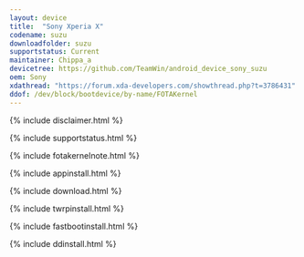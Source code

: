 ```yaml
---
layout: device
title:  "Sony Xperia X"
codename: suzu
downloadfolder: suzu
supportstatus: Current
maintainer: Chippa_a
devicetree: https://github.com/TeamWin/android_device_sony_suzu
oem: Sony
xdathread: "https://forum.xda-developers.com/showthread.php?t=3786431"
ddof: /dev/block/bootdevice/by-name/FOTAKernel
---
```


{% include disclaimer.html %}

{% include supportstatus.html %}

{% include fotakernelnote.html %}

{% include appinstall.html %}

{% include download.html %}

{% include twrpinstall.html %}

{% include fastbootinstall.html %}

{% include ddinstall.html %}

